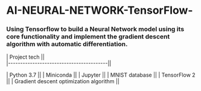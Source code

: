 # AI-NEURAL-NETWORK-TensorFlow-
### Using Tensorflow to build a Neural Network model using its core functionality and implement the gradient descent algorithm with automatic differentiation.

|            Project tech                 ||           
|-----------------------------------------||

| Python 3.7                              ||
| Miniconda                               ||
| Jupyter                                 ||
| MNIST database                          ||
| TensorFlow 2                            ||
| Gradient descent optimization algorithm ||


